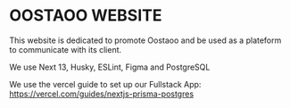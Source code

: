 # OOSTAOO WEBSITE

This website is dedicated to promote Oostaoo and be used as a plateform to communicate with its client.

We use Next 13, Husky, ESLint, Figma and PostgreSQL

We use the vercel guide to set up our Fullstack App:
https://vercel.com/guides/nextjs-prisma-postgres